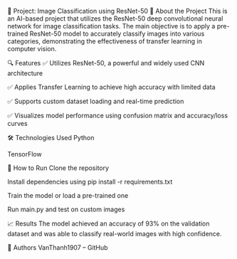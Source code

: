 

📌 Project: Image Classification using ResNet-50
🧠 About the Project
This is an AI-based project that utilizes the ResNet-50 deep convolutional neural network for image classification tasks. The main objective is to apply a pre-trained ResNet-50 model to accurately classify images into various categories, demonstrating the effectiveness of transfer learning in computer vision.

🔍 Features
✅ Utilizes ResNet-50, a powerful and widely used CNN architecture

✅ Applies Transfer Learning to achieve high accuracy with limited data

✅ Supports custom dataset loading and real-time prediction

✅ Visualizes model performance using confusion matrix and accuracy/loss curves

🛠️ Technologies Used
Python

TensorFlow 


🚀 How to Run
Clone the repository

Install dependencies using pip install -r requirements.txt

Train the model or load a pre-trained one

Run main.py and test on custom images

📈 Results
The model achieved an accuracy of 93% on the validation dataset and was able to classify real-world images with high confidence.

👥 Authors
VanThanh1907 – GitHub

